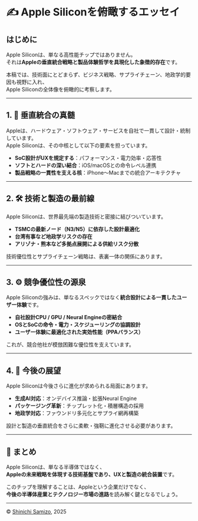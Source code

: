 # ✍️ Apple Siliconを俯瞰するエッセイ

## はじめに

Apple Siliconは、単なる高性能チップではありません。  
それは**Appleの垂直統合戦略と製品体験哲学を具現化した象徴的存在**です。

本稿では、技術面にとどまらず、ビジネス戦略、サプライチェーン、地政学的要因も視野に入れ、  
Apple Siliconの全体像を俯瞰的に考察します。

---

## 1. 🧩 垂直統合の真髄

Appleは、ハードウェア・ソフトウェア・サービスを自社で一貫して設計・統制しています。  
Apple Siliconは、その中核として以下の要素を担っています。

- **SoC設計がUXを規定する**：パフォーマンス・電力効率・応答性  
- **ソフトとハードの深い結合**：iOS/macOSとの命令レベル連携  
- **製品戦略の一貫性を支える核**：iPhone〜Macまでの統合アーキテクチャ

---

## 2. 🛠 技術と製造の最前線

Apple Siliconは、世界最先端の製造技術と密接に結びついています。

- **TSMCの最新ノード（N3/N5）に依存した設計最適化**  
- **台湾有事など地政学リスクの存在**  
- **アリゾナ・熊本など多拠点展開による供給リスク分散**

技術優位性とサプライチェーン戦略は、表裏一体の関係にあります。

---

## 3. ⚙️ 競争優位性の源泉

Apple Siliconの強みは、単なるスペックではなく**統合設計による一貫したユーザー体験**です。

- **自社設計CPU / GPU / Neural Engineの密結合**  
- **OSとSoCの命令・電力・スケジューリングの協調設計**  
- **ユーザー体験に最適化された実効性能（PPAバランス）**

これが、競合他社が模倣困難な優位性を支えています。

---

## 4. 🔭 今後の展望

Apple Siliconは今後さらに進化が求められる局面にあります。

- **生成AI対応**：オンデバイス推論・拡張Neural Engine  
- **パッケージング革新**：チップレット化・積層構造の採用  
- **地政学対応**：ファウンドリ多元化とサプライ網再構築

設計と製造の垂直統合をさらに柔軟・強靭に進化させる必要があります。

---

## 🧾 まとめ

Apple Siliconは、単なる半導体ではなく、  
**Appleの未来戦略を体現する技術基盤であり、UXと製造の統合装置**です。

このチップを理解することは、Appleという企業だけでなく、  
**今後の半導体産業とテクノロジー市場の進路**を読み解く鍵となるでしょう。

---

© [Shinichi Samizo](https://github.com/Samizo-AITL), 2025
